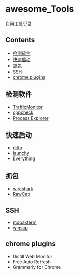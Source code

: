 # awesome_Tools
自用工具记录


## Contents

- [检测软件](#检测软件)
- [快速启动](#快速启动)
- [抓包](#抓包)
- [SSH](#SSH)
- [chrome plugins](#chrome&nbsp;plugins)

## 检测软件

- [TrafficMonitor](https://github.com/zhongyang219/TrafficMonitor#readme)
- [cppcheck](https://github.com/danmar/cppcheck#readme)
- [Process Explorer](https://docs.microsoft.com/en-us/sysinternals/downloads/process-explorer)

## 快速启动

- [ditto](https://ditto-cp.sourceforge.io/)
- [launchy](http://www.launchy.net/)
- [Everything](https://www.voidtools.com/zh-cn/)

## 抓包

- [wireshark](https://www.wireshark.org/)
- [RawCap](https://www.netresec.com/?page=RawCap)

## SSH

- [mobaxterm](https://mobaxterm.mobatek.net/)
- [winscp](https://winscp.net/eng/docs/lang:chs)

## chrome plugins

- Distill Web Monitor
- Free Auto Refresh
- Grammarly for Chrome